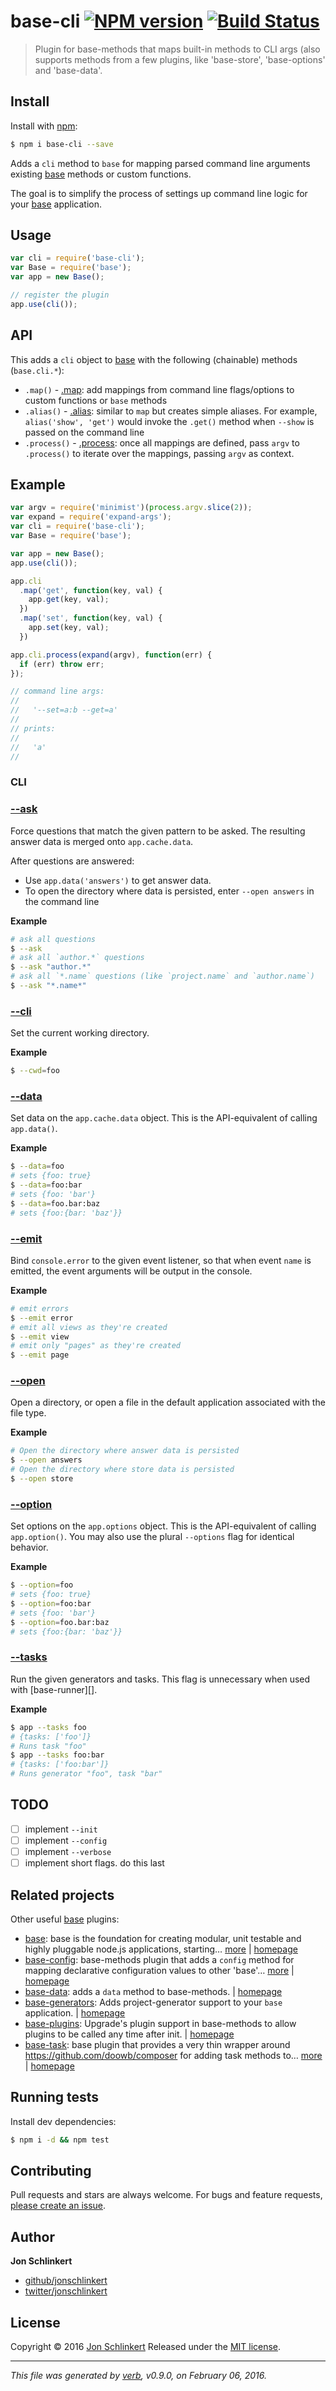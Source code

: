 # base-cli [![NPM version](https://img.shields.io/npm/v/base-cli.svg)](https://www.npmjs.com/package/base-cli) [![Build Status](https://img.shields.io/travis/jonschlinkert/base-cli.svg)](https://travis-ci.org/jonschlinkert/base-cli)

> Plugin for base-methods that maps built-in methods to CLI args (also supports methods from a few plugins, like 'base-store', 'base-options' and 'base-data'.

## Install
Install with [npm](https://www.npmjs.com/):

```sh
$ npm i base-cli --save
```

Adds a `cli` method to `base` for mapping parsed command line arguments existing [base][] methods or custom functions. 

The goal is to simplify the process of settings up command line logic for your [base][] application.

## Usage

```js
var cli = require('base-cli');
var Base = require('base');
var app = new Base();

// register the plugin
app.use(cli());
```

## API

This adds a `cli` object to [base][] with the following (chainable) methods (`base.cli.*`):

- `.map()` -  [.map](#map): add mappings from command line flags/options to custom functions or `base` methods 
- `.alias()` -  [.alias](#alias): similar to `map` but creates simple aliases. For example, `alias('show', 'get')` would invoke the `.get()` method when `--show` is passed on the command line
- `.process()` -  [.process](#process): once all mappings are defined, pass `argv` to `.process()` to iterate over the mappings, passing `argv` as context.

## Example

```js
var argv = require('minimist')(process.argv.slice(2));
var expand = require('expand-args');
var cli = require('base-cli');
var Base = require('base');

var app = new Base();
app.use(cli());

app.cli
  .map('get', function(key, val) {
    app.get(key, val);
  })
  .map('set', function(key, val) {
    app.set(key, val);
  })

app.cli.process(expand(argv), function(err) {
  if (err) throw err;
});

// command line args:
//   
//   '--set=a:b --get=a'
//   
// prints:
//   
//   'a'
//   
```

### CLI

### [--ask](lib/commands/ask.js#L27)
Force questions that match the given pattern to be asked. The resulting answer data is merged onto `app.cache.data`.

After questions are answered:
- Use `app.data('answers')` to get answer data.
- To open the directory where data is persisted, enter `--open answers` in the command line

**Example**

```sh
# ask all questions
$ --ask
# ask all `author.*` questions
$ --ask "author.*"
# ask all `*.name` questions (like `project.name` and `author.name`)
$ --ask "*.name*"
```

### [--cli](lib/commands/cwd.js#L14)
Set the current working directory.

**Example**

```sh
$ --cwd=foo
```

### [--data](lib/commands/data.js#L22)
Set data on the `app.cache.data` object. This is the API-equivalent of calling `app.data()`.

**Example**

```sh
$ --data=foo
# sets {foo: true}
$ --data=foo:bar
# sets {foo: 'bar'}
$ --data=foo.bar:baz
# sets {foo:{bar: 'baz'}}
```

### [--emit](lib/commands/emit.js#L21)
Bind `console.error` to the given event listener, so that when event `name` is emitted, the event arguments will be output in the console.

**Example**

```sh
# emit errors
$ --emit error
# emit all views as they're created
$ --emit view
# emit only "pages" as they're created
$ --emit page
```

### [--open](lib/commands/open.js#L21)
Open a directory, or open a file in the default application associated with the file type.

**Example**

```sh
# Open the directory where answer data is persisted
$ --open answers
# Open the directory where store data is persisted
$ --open store
```

### [--option](lib/commands/option.js#L23)
Set options on the `app.options` object. This is the API-equivalent of calling `app.option()`. You may also use the plural `--options` flag for identical behavior.

**Example**

```sh
$ --option=foo
# sets {foo: true}
$ --option=foo:bar
# sets {foo: 'bar'}
$ --option=foo.bar:baz
# sets {foo:{bar: 'baz'}}
```

### [--tasks](lib/commands/tasks.js#L20)
Run the given generators and tasks. This flag is unnecessary when used with [base-runner][].

**Example**

```sh
$ app --tasks foo
# {tasks: ['foo']}
# Runs task "foo"
$ app --tasks foo:bar
# {tasks: ['foo:bar']}
# Runs generator "foo", task "bar"
```

## TODO

- [ ] implement `--init`
- [ ] implement `--config`
- [ ] implement `--verbose`
- [ ] implement short flags. do this last

## Related projects
Other useful [base][] plugins:
* [base](https://www.npmjs.com/package/base): base is the foundation for creating modular, unit testable and highly pluggable node.js applications, starting… [more](https://www.npmjs.com/package/base) | [homepage](https://github.com/node-base/base)
* [base-config](https://www.npmjs.com/package/base-config): base-methods plugin that adds a `config` method for mapping declarative configuration values to other 'base'… [more](https://www.npmjs.com/package/base-config) | [homepage](https://github.com/jonschlinkert/base-config)
* [base-data](https://www.npmjs.com/package/base-data): adds a `data` method to base-methods. | [homepage](https://github.com/jonschlinkert/base-data)
* [base-generators](https://www.npmjs.com/package/base-generators): Adds project-generator support to your `base` application. | [homepage](https://github.com/jonschlinkert/base-generators)
* [base-plugins](https://www.npmjs.com/package/base-plugins): Upgrade's plugin support in base-methods to allow plugins to be called any time after init. | [homepage](https://github.com/jonschlinkert/base-plugins)
* [base-task](https://www.npmjs.com/package/base-task): base plugin that provides a very thin wrapper around <https://github.com/doowb/composer> for adding task methods to… [more](https://www.npmjs.com/package/base-task) | [homepage](https://github.com/node-base/base-task)

## Running tests
Install dev dependencies:

```sh
$ npm i -d && npm test
```

## Contributing
Pull requests and stars are always welcome. For bugs and feature requests, [please create an issue](https://github.com/jonschlinkert/base-cli/issues/new).

## Author
**Jon Schlinkert**

+ [github/jonschlinkert](https://github.com/jonschlinkert)
+ [twitter/jonschlinkert](http://twitter.com/jonschlinkert)

## License
Copyright © 2016 [Jon Schlinkert](https://github.com/jonschlinkert)
Released under the [MIT license](https://github.com/jonschlinkert/base-cli/blob/master/LICENSE).

***

_This file was generated by [verb](https://github.com/verbose/verb), v0.9.0, on February 06, 2016._

[base]: https://github.com/node-base/base

